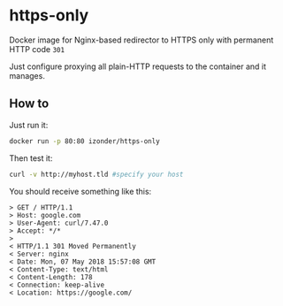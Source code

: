 # https-only

Docker image for Nginx-based redirector to HTTPS only with permanent HTTP code `301`

Just configure proxying all plain-HTTP requests to the container and it manages.

## How to

Just run it:
```bash
docker run -p 80:80 izonder/https-only
```

Then test it:
```bash
curl -v http://myhost.tld #specify your host
```

You should receive something like this:
```
> GET / HTTP/1.1
> Host: google.com
> User-Agent: curl/7.47.0
> Accept: */*
> 
< HTTP/1.1 301 Moved Permanently
< Server: nginx
< Date: Mon, 07 May 2018 15:57:08 GMT
< Content-Type: text/html
< Content-Length: 178
< Connection: keep-alive
< Location: https://google.com/
```
